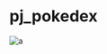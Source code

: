 # pj_pokedex



![a](https://user-images.githubusercontent.com/102186761/180851198-13a5a8c0-c562-476e-8522-242a90fc42f7.png)
